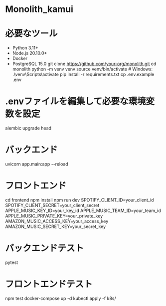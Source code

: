 # Monolith_kamui
# 必要なツール
- Python 3.11+
- Node.js 20.10.0+
- Docker
- PostgreSQL 15.0
git clone https://github.com/your-org/monolith.git
cd monolith
python -m venv venv
source venv/bin/activate  # Windows: .\venv\Scripts\activate
pip install -r requirements.txt
cp .env.example .env
# .envファイルを編集して必要な環境変数を設定
alembic upgrade head
# バックエンド
uvicorn app.main:app --reload

# フロントエンド
cd frontend
npm install
npm run dev
SPOTIFY_CLIENT_ID=your_client_id
SPOTIFY_CLIENT_SECRET=your_client_secret
APPLE_MUSIC_KEY_ID=your_key_id
APPLE_MUSIC_TEAM_ID=your_team_id
APPLE_MUSIC_PRIVATE_KEY=your_private_key
AMAZON_MUSIC_ACCESS_KEY=your_access_key
AMAZON_MUSIC_SECRET_KEY=your_secret_key
# バックエンドテスト
pytest

# フロントエンドテスト
npm test
docker-compose up -d
kubectl apply -f k8s/
